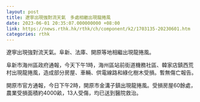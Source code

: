 ```yaml
---
layout: post
title: 遼寧出現強對流天氣　多處相繼出現龍捲風
date: 2023-06-01 20:35:07.000000000 +08:00
link: https://news.rthk.hk/rthk/ch/component/k2/1703135-20230601.htm
categories: rthk
---
```


遼寧出現強對流天氣。阜新、法庫、開原等地相繼出現龍捲風。 

阜新市海州區政府通報，今天下午1時，海州區站前街道機務社區、韓家店鎮西荒村出現龍捲風，造成部分房屋、車輛、供電線路和綠化樹木受損。暫無傷亡報告。 

開原市官方通報，今日下午2時，開原市金溝子鎮出現龍捲風。受損房屋60餘處，農業受損面積約4000畝，13人受傷，均已送到醫院救治。
